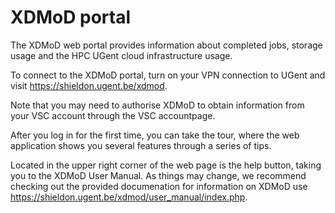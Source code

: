 # XDMoD portal

The XDMoD web portal provides information about completed jobs, storage
usage and the HPC UGent cloud infrastructure usage.

To connect to the XDMoD portal, turn on your VPN connection to UGent and
visit <https://shieldon.ugent.be/xdmod>.

Note that you may need to authorise XDMoD to obtain information from
your VSC account through the VSC accountpage.

After you log in for the first time, you can take the tour, where the
web application shows you several features through a series of tips.

Located in the upper right corner of the web page is the help button,
taking you to the XDMoD User Manual. As things may change, we recommend
checking out the provided documenation for information on XDMoD use 
<https://shieldon.ugent.be/xdmod/user_manual/index.php>.
